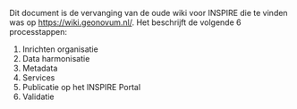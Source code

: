 Dit document is de vervanging van de oude wiki voor INSPIRE die te vinden was op https://wiki.geonovum.nl/.
Het beschrijft de volgende 6 processtappen:
1) Inrichten organisatie
2) Data harmonisatie
3) Metadata
4) Services
5) Publicatie op het INSPIRE Portal
6) Validatie
